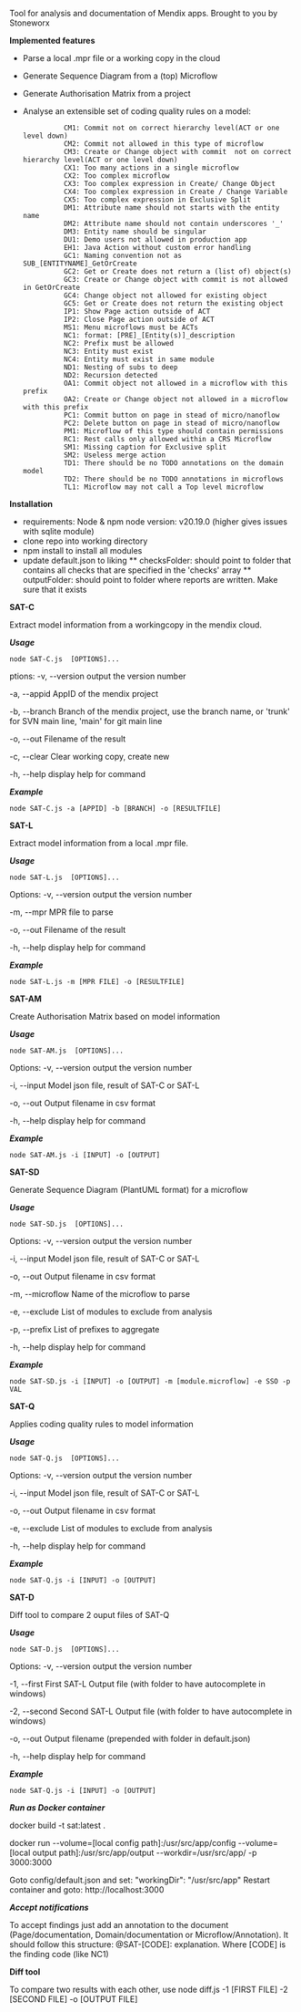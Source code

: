 Tool for analysis and documentation of Mendix apps. 
Brought to you by Stoneworx

**Implemented features**

* Parse a local .mpr file or a working copy in the cloud
* Generate Sequence Diagram from a (top) Microflow
* Generate Authorisation Matrix from a project
* Analyse an extensible set of coding quality rules on a model:
  
				CM1: Commit not on correct hierarchy level(ACT or one level down)
				CM2: Commit not allowed in this type of microflow
				CM3: Create or Change object with commit  not on correct hierarchy level(ACT or one level down)
				CX1: Too many actions in a single microflow
				CX2: Too complex microflow
				CX3: Too complex expression in Create/ Change Object
				CX4: Too complex expression in Create / Change Variable
				CX5: Too complex expression in Exclusive Split
				DM1: Attribute name should not starts with the entity name
				DM2: Attribute name should not contain underscores '_'
				DM3: Entity name should be singular
				DU1: Demo users not allowed in production app
				EH1: Java Action without custom error handling
				GC1: Naming convention not as SUB_[ENTITYNAME]_GetOrCreate
				GC2: Get or Create does not return a (list of) object(s)
				GC3: Create or Change object with commit is not allowed in GetOrCreate
				GC4: Change object not allowed for existing object
				GC5: Get or Create does not return the existing object
				IP1: Show Page action outside of ACT
				IP2: Close Page action outside of ACT
				MS1: Menu microflows must be ACTs
				NC1: format: [PRE]_[Entity(s)]_description
				NC2: Prefix must be allowed
				NC3: Entity must exist 
				NC4: Entity must exist in same module
				ND1: Nesting of subs to deep
				ND2: Recursion detected
				OA1: Commit object not allowed in a microflow with this prefix
				OA2: Create or Change object not allowed in a microflow with this prefix
				PC1: Commit button on page in stead of micro/nanoflow
				PC2: Delete button on page in stead of micro/nanoflow
				PM1: Microflow of this type should contain permissions
				RC1: Rest calls only allowed within a CRS Microflow
				SM1: Missing caption for Exclusive split
				SM2: Useless merge action
				TD1: There should be no TODO annotations on the domain model
				TD2: There should be no TODO annotations in microflows
				TL1: Microflow may not call a Top level microflow

  
**Installation**

* requirements: Node & npm node version: v20.19.0 (higher gives issues with sqlite module)
* clone repo into working directory
* npm install to install all modules
* update default.json to liking
** checksFolder: should point to folder that contains all checks that are specified in the 'checks' array 
** outputFolder: should point to folder where reports are written. Make sure that it exists

**SAT-C**

Extract model information from a workingcopy in the mendix cloud.

***Usage***

```node SAT-C.js  [OPTIONS]...```

 ptions:
  -v, --version                  output the version number
  
  -a, --appid <appid>            AppID of the mendix project
  
  -b, --branch <branch name>     Branch of the mendix project, use the branch name, or 'trunk' for SVN main line, 'main' for git main line
   
  -o, --out <output file>   Filename of the result

  -c, --clear                    Clear working copy, create new

  -h, --help                     display help for command


***Example***

```node SAT-C.js -a [APPID] -b [BRANCH] -o [RESULTFILE]```

**SAT-L**

Extract model information from a local .mpr file.

***Usage***

```node SAT-L.js  [OPTIONS]...```

Options:
  -v, --version                  output the version number
  
  -m, --mpr <mpr file>    MPR file to parse

  -o, --out <output file>   Filename of the result

  -h, --help                     display help for command

***Example***

```node SAT-L.js -m [MPR FILE] -o [RESULTFILE]```

**SAT-AM**

Create Authorisation Matrix based on model information

***Usage***

```node SAT-AM.js  [OPTIONS]...```

 Options:
  -v, --version                  output the version number
  
  -i, --input <model file>    Model json file, result of SAT-C or SAT-L

  -o, --out <output file>   Output filename in csv format

  -h, --help                     display help for command

***Example***

```node SAT-AM.js -i [INPUT] -o [OUTPUT]```

**SAT-SD**

Generate Sequence Diagram (PlantUML format) for a microflow

***Usage***

```node SAT-SD.js  [OPTIONS]...```

 Options:
  -v, --version                  output the version number
  
  -i, --input <model file>    Model json file, result of SAT-C or SAT-L

  -o, --out <output file>   Output filename in csv format

  -m, --microflow <microflow> Name of the microflow to parse

  -e, --exclude <modules>  List of modules to exclude from analysis

  -p, --prefix <prefixes> List of prefixes to aggregate
 
  -h, --help                     display help for command

***Example***

```node SAT-SD.js -i [INPUT] -o [OUTPUT] -m [module.microflow] -e SSO -p VAL```


**SAT-Q**

Applies coding quality rules to model information

***Usage***

```node SAT-Q.js  [OPTIONS]...```

 Options:
  -v, --version                  output the version number
  
  -i, --input <model file>    Model json file, result of SAT-C or SAT-L

  -o, --out <output file>   Output filename in csv format
   
  -e, --exclude <modules>  List of modules to exclude from analysis
 
  -h, --help                     display help for command

***Example***

```node SAT-Q.js -i [INPUT] -o [OUTPUT]```

**SAT-D**

Diff tool to compare 2 ouput files of SAT-Q

***Usage***

```node SAT-D.js  [OPTIONS]...```

 Options:
  -v, --version                  output the version number
  
  -1, --first <SAT-L>    First SAT-L Output file (with folder to have autocomplete in windows)

  -2, --second <SAT-L>    Second SAT-L Output file (with folder to have autocomplete in windows)

  -o, --out <output file>   Output filename (prepended with folder in default.json)
 
  -h, --help                     display help for command

***Example***

```node SAT-Q.js -i [INPUT] -o [OUTPUT]```

***Run as Docker container***

docker build -t sat:latest .

docker run --volume=[local config path]:/usr/src/app/config --volume=[local output path]:/usr/src/app/output --workdir=/usr/src/app/ -p 3000:3000 

Goto config/default.json and set:
"workingDir": "/usr/src/app"
Restart container and goto: http://localhost:3000



***Accept notifications***

  To accept findings just add an annotation to the document (Page/documentation, Domain/documentation or Microflow/Annotation). It should follow this structure:
  @SAT-[CODE]: explanation. Where [CODE] is the finding code (like NC1)





**Diff tool**

To compare two results with each other, use node diff.js -1 [FIRST FILE] -2 [SECOND FILE] -o [OUTPUT FILE]
  

  
